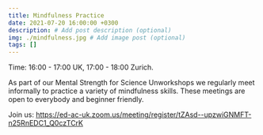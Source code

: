 ```yaml
---
title: Mindfulness Practice
date: 2021-07-20 16:00:00 +0300
description: # Add post description (optional)
img: ./mindfulness.jpg # Add image post (optional)
tags: []
---
```


Time: 16:00 - 17:00 UK, 17:00 - 18:00 Zurich.

As part of our Mental Strength for Science Unworkshops we regularly meet
informally to practice a variety of mindfulness skills. These meetings
are open to everybody and beginner friendly.

Join us: https://ed-ac-uk.zoom.us/meeting/register/tZAsd--upzwiGNMFT-n25RnEDC1_Q0czTCrK

